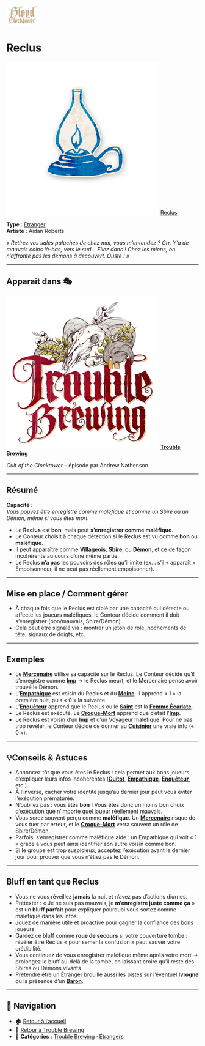 <p align="left">
  <a href="/botc-fr-bambi/">
    <img src="../images/logo.png" alt="Accueil BotC FR" width="80">
  </a>
</p>

# Reclus

[<img src="../images/Icon_recluse-1.png" alt="Reclus" width="400">](reclus.md) [Reclus](../tb_roles/reclus.md)

**Type :** [Étranger](../etrangers.md)  
**Artiste :** Aidan Roberts  

*« Retirez vos sales paluches de chez moi, vous m’entendez ? Grr. Y’a de mauvais coins là-bas, vers le sud… Filez donc ! Chez les miens, on n’affronte pas les démons à découvert. Ouste ! »*


---

## Apparait dans 🎭
[<img src="../images/Logo_trouble_brewing.png" alt="Trouble Brewing" width="400">](../trouble_brewing.md) [**Trouble Brewing**](../trouble_brewing.md)  

*Cult of the Clocktower* – épisode par Andrew Nathenson 

---

## Résumé
**Capacité :**  
*Vous pouvez être enregistré comme maléfique et comme un Sbire ou un Démon, même si vous êtes mort.*  

- Le **Reclus** est **bon**, mais peut **s’enregistrer comme maléfique**.  
- Le Conteur choisit à chaque détection si le Reclus est vu comme **bon** ou **maléfique**.  
- Il peut apparaître comme **Villageois**, **Sbire**, ou **Démon**, et ce de façon incohérente au cours d’une même partie.  
- Le Reclus **n’a pas** les pouvoirs des rôles qu’il imite (ex. : s’il « apparaît » Empoisonneur, il ne peut pas réellement empoisonner).  

---

## Mise en place / Comment gérer
- À chaque fois que le Reclus est ciblé par une capacité qui détecte ou affecte les joueurs maléfiques, le Conteur décide comment il doit s’enregistrer (bon/mauvais, Sbire/Démon).  
- Cela peut être signalé via : montrer un jeton de rôle, hochements de tête, signaux de doigts, etc.  

---

## Exemples
- Le **[Mercenaire](./mercenaire.md)** utilise sa capacité sur le Reclus. Le Conteur décide qu’il s’enregistre comme **[Imp](./imp.md)** → le Reclus meurt, et le Mercenaire pense avoir trouvé le Démon.  
- L’**[Empathique](./empathique.md)** est voisin du Reclus et du **[Moine](./moine.md)**. Il apprend « 1 » la première nuit, puis « 0 » la suivante.  
- L’**[Enquêteur](./enqueteur.md)** apprend que le Reclus ou le **[Saint](./saint.md)** est la **[Femme Écarlate](./femme_ecarlate.md)**.  
- Le Reclus est exécuté. Le **[Croque-Mort](./croquemort.md)** apprend que c’était l’**[Imp](./imp.md)**.  
- Le Reclus est voisin d’un **[Imp](./imp.md)** et d’un Voyageur maléfique. Pour ne pas trop révéler, le Conteur décide de donner au **[Cuisinier](./cuisinier.md)** une vraie info (« 0 »).  

---

## 💡Conseils & Astuces
- Annoncez tôt que vous êtes le Reclus : cela permet aux bons joueurs d’expliquer leurs infos incohérentes (**[Cuitot](./cuistot.md)**, **[Empathique](./empathique.md)**, **[Enquêteur](./enqueteur.md)**, etc.).  
- À l’inverse, cacher votre identité jusqu’au dernier jour peut vous éviter l’exécution prématurée.  
- N’oubliez pas : vous êtes **bon** ! Vous êtes donc un moins bon choix d’exécution que n’importe quel joueur réellement mauvais.  
- Vous serez souvent perçu comme **maléfique**. Un **[Mercenaire](./mercenaire.md)** risque de vous tuer par erreur, et le **[Croque-Mort](./croquemort.md)** verra souvent un rôle de Sbire/Démon.  
- Parfois, s’enregistrer comme maléfique aide : un Empathique qui voit « 1 » grâce à vous peut ainsi identifier son autre voisin comme bon.  
- Si le groupe est trop suspicieux, acceptez l’exécution avant le dernier jour pour prouver que vous n’étiez pas le Démon.  

---

## Bluff en tant que Reclus
- Vous ne vous réveillez **jamais** la nuit et n’avez pas d’actions diurnes.  
- Prétexter : « Je ne suis pas mauvais, je **m’enregistre juste comme ça** » est un **bluff parfait** pour expliquer pourquoi vous sortez comme maléfique dans les infos.  
- Jouez de manière utile et proactive pour gagner la confiance des bons joueurs.  
- Gardez ce bluff comme **roue de secours** si votre couverture tombe : révéler être Reclus « pour semer la confusion » peut sauver votre crédibilité.  
- Vous continuez de vous enregistrer maléfique même après votre mort → prolongez le bluff au-delà de la tombe, en laissant croire qu’il reste des Sbires ou Démons vivants.  
- Prétendre être un Étranger brouille aussi les pistes sur l’éventuel **[Ivrogne](./ivrogne.md)** ou la présence d’un **[Baron](./baron.md)**.  

---

## 📂 Navigation
- 🏠 [Retour à l’accueil](/botc-fr-bambi/)  
- 🍺 [Retour à Trouble Brewing](../trouble_brewing.md)  
- 📂 **Catégories :** [Trouble Brewing](../trouble_brewing.md) · [Étrangers](../etrangers.md) 
